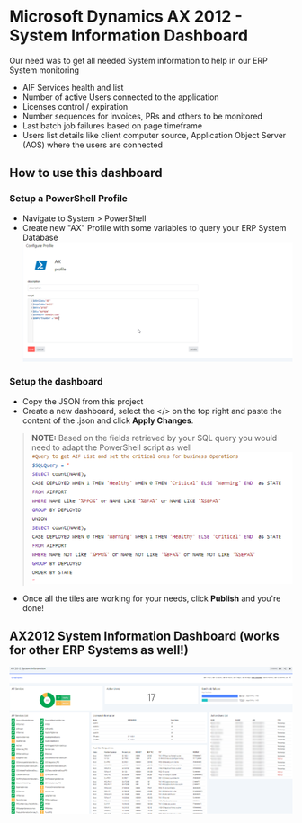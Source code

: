# Microsoft Dynamics AX 2012 - System Information Dashboard 

Our need was to get all needed System information to help in our ERP System monitoring 	
- AIF Services health and list
- Number of active Users connected to the application
- Licenses control / expiration
- Number sequences for invoices, PRs and others to be monitored
- Last batch job failures based on page timeframe
- Users list details like client computer source, Application Object Server (AOS) where the users are connected 

## How to use this dashboard

### Setup a PowerShell Profile 
- Navigate to System > PowerShell
- Create new "AX" Profile with some variables to query your ERP System Database
![screenshot](images/ax_profil.png)


### Setup the dashboard
- Copy the JSON from this project
- Create a new dashboard, select the </> on the top right and paste the content of the .json and click **Apply Changes**.
> **NOTE:**  Based on the fields retrieved by your SQL query you would need to adapt the PowerShell script as well
  ![screenshot](images/SQL-Query.png)

- Once all the  tiles are working for your needs, click **Publish** and you're done!

## AX2012 System Information Dashboard (works for other ERP Systems as well!)
![screenshot](images/AX2012-SystemInfo.png)
